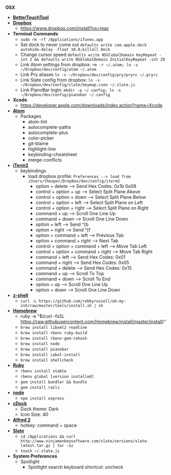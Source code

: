 **OSX**
+ **[BetterTouchTool](http://www.bettertouchtool.net/)**
+ **[Dropbox](https://www.dropbox.com/home)**
  + https://www.dropbox.com/install?os=mac
+ **Terminal Commands**
  + `sudo rm -rf /Applications/iTunes.app`
  + Set dock to never come out `defaults write com.apple.dock autohide-delay -float 10.0;killall Dock`
  + Change cursor speed `defaults write NSGlobalDomain KeyRepeat -int 2 && defaults write NSGlobalDomain InitialKeyRepeat -int 20`
  + Link Atom settings from dropbox: `rm -r ~/.atom; ln -s ~/Dropbox/dev/config/atom ~/.atom`
  + Link Pry aliases `ln -s ~/Dropbox/dev/config/pry/pryrc ~/.pryrc`
  + Link Slate config from dropbox: `ln -s ~/Dropbox/dev/config/slate/keymap.cson ~/.slate.js`
  + Link PianoBar login: `mkdir -p ~/.config; ln -s ~/Dropbox/dev/config/pianobar ~/.config`
+ **Xcode**
  + https://developer.apple.com/downloads/index.action?name=Xcode
+ **[Atom](https://atom.io/)**
  + Packages
    + atom-lint
    + autocomplete-paths
    + autocomplete-plus
    + color-picker
    + git-blame
    + highlight-line
    + keybinding-cheatsheet
    + merge-conflicts
+ **[iTerm2](http://iterm2.com/)**
  + keybindings
    + load dropbox profile: `Preferences --> load from /Users/thooper/Dropbox/dev/config/iterm2`
      + option + delete --> Send Hex Codes: 0x1b 0x08
      + control + option + up --> Select Split Plane Above
      + control + option + down --> Select Split Plane Below
      + control + option + left --> Select Split Plane on Left
      + control + option + right --> Select Split Plane on Right
      + command + up --> Scroll One Line Up
      + command + down --> Scroll One Line Down
      + option + left --> Send ^[b
      + option + right --> Send ^[f
      + option + command + left --> Previous Tab
      + option + command + right --> Next Tab
      + control + option + command + left --> Move Tab Left
      + control + option + command + right --> Move Tab Right
      + command + left --> Send Hex Codes: 0x01
      + command + right --> Send Hex Codes: 0x05
      + command + delete --> Send Hex Codes: 0x15
      + command + up --> Scroll To Top
      + command + down --> Scroll To End
      + option + up --> Scroll One Line Up
      + option + down --> Scroll One Line Down
+ **[z-shell](https://github.com/robbyrussell/oh-my-zsh)**
    + `curl -L https://github.com/robbyrussell/oh-my-zsh/raw/master/tools/install.sh | sh`
+ **[Homebrew](http://brew.sh/)**
  + ruby -e "$(curl -fsSL https://raw.githubusercontent.com/Homebrew/install/master/install)"
  + `brew install libxml2 readline`
  + `brew install rbenv ruby-build`
  + `brew install rbenv-gem-rehash`
  + `brew install node`
  + `brew install pianobar`
  + `brew install cabal-install`
  + `brew install shellcheck`
+ **[Ruby](https://www.ruby-lang.org/en/)**
  + `rbenv install stable`
  + `rbenv global [version installed]`
  + `gem install bundler && bundle`
  + `gem install rails`
+ **[node](https://nodejs.org/)**
  + `npm install express`
+ **[cDock](http://sourceforge.net/projects/cdock/)**
  + Dock theme: Dark
  + Icon Size: 40
+ **[Alfred 2](http://www.alfredapp.com/)**
  + hotkey: command + space
+ **[Slate](http://pythonhackers.com/p/jigish/slate)**
  + `cd /Applications && curl http://www.ninjamonkeysoftware.com/slate/versions/slate-latest.tar.gz | tar -xz`
  + `touch ~/.slate.js`
+ **System Preferences**
  + Spotlight
    + Spotlight search keyboard shortcut: uncheck
